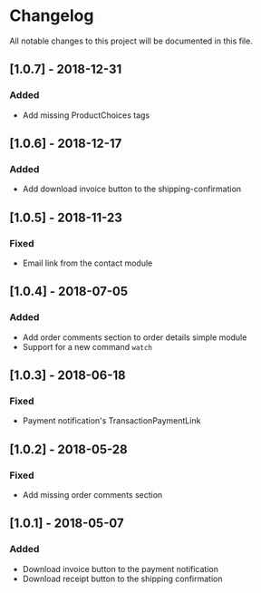 # Changelog
All notable changes to this project will be documented in this file.

## [1.0.7] - 2018-12-31
### Added
- Add missing ProductChoices tags

## [1.0.6] - 2018-12-17
### Added
- Add download invoice button to the shipping-confirmation

## [1.0.5] - 2018-11-23
### Fixed
- Email link from the contact module

## [1.0.4] - 2018-07-05
### Added
- Add order comments section to order details simple module
- Support for a new command `watch`

## [1.0.3] - 2018-06-18
### Fixed
- Payment notification's TransactionPaymentLink

## [1.0.2] - 2018-05-28
### Fixed
- Add missing order comments section

## [1.0.1] - 2018-05-07
### Added
- Download invoice button to the payment notification
- Download receipt button to the shipping confirmation
